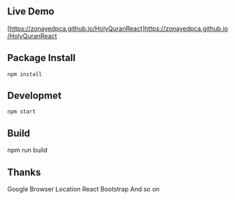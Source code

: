 ## Live Demo
[https://zonayedpca.github.io/HolyQuranReact]https://zonayedpca.github.io/HolyQuranReact

## Package Install
```npm install```

## Developmet
```npm start```

## Build
npm run build

## Thanks
Google
Browser Location
React
Bootstrap
And so on